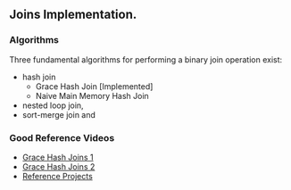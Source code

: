 ## Joins Implementation.

### Algorithms

Three fundamental algorithms for performing a binary join operation exist:
- hash join
  - Grace Hash Join [Implemented]
  - Naive Main Memory Hash Join
- nested loop join,
- sort-merge join and


### Good Reference Videos
- [Grace Hash Joins 1](https://www.youtube.com/watch?v=SYJJxmoLVIY&list=PLzzVuDSjP25RQb_VhEBFWFiB7oS9APM7h&index=9)
- [Grace Hash Joins 2](https://www.youtube.com/watch?v=gQaMmO757Eo&list=PLzzVuDSjP25RQb_VhEBFWFiB7oS9APM7h&index=10)
- [Reference Projects](https://github.com/dimitraka71/advdbHashJoin)